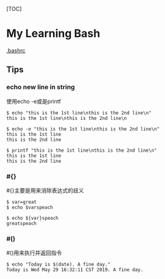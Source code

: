 [TOC]

# My Learning Bash

[.bashrc](.bashrc)

## Tips

### echo new line in string
使用echo -e或是printf
```
$ echo "this is the 1st line\nthis is the 2nd line\n"
this is the 1st line\nthis is the 2nd line\n

$ echo -e "this is the 1st line\nthis is the 2nd line\n"
this is the 1st line
this is the 2nd line

$ printf "this is the 1st line\nthis is the 2nd line\n"
this is the 1st line
this is the 2nd line
```

### #{}
#{}主要是用来消除表达式的歧义
```
$ var=great
$ echo $varspeach

$ echo ${var}speach
greatspeach
```

### #()
#()用来执行并返回指令
```
$ echo "Today is $(date). A fine day."
Today is Wed May 29 16:32:11 CST 2019. A fine day.
```
